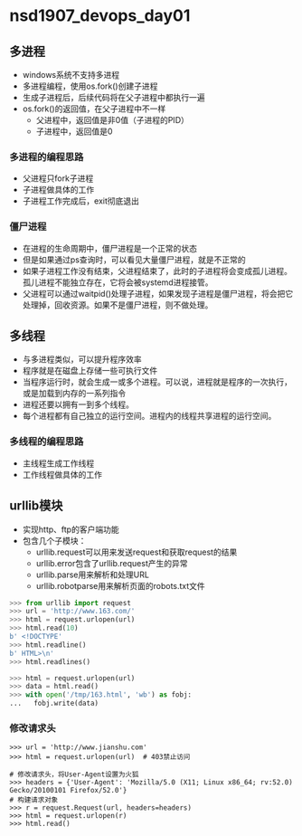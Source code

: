 # nsd1907_devops_day01

## 多进程

- windows系统不支持多进程
- 多进程编程，使用os.fork()创建子进程
- 生成子进程后，后续代码将在父子进程中都执行一遍
- os.fork()的返回值，在父子进程中不一样
  - 父进程中，返回值是非0值（子进程的PID）
  - 子进程中，返回值是0

### 多进程的编程思路

- 父进程只fork子进程
- 子进程做具体的工作
- 子进程工作完成后，exit彻底退出

### 僵尸进程

- 在进程的生命周期中，僵尸进程是一个正常的状态
- 但是如果通过ps查询时，可以看见大量僵尸进程，就是不正常的
- 如果子进程工作没有结束，父进程结束了，此时的子进程将会变成孤儿进程。孤儿进程不能独立存在，它将会被systemd进程接管。
- 父进程可以通过waitpid()处理子进程，如果发现子进程是僵尸进程，将会把它处理掉，回收资源。如果不是僵尸进程，则不做处理。

## 多线程

- 与多进程类似，可以提升程序效率
- 程序就是在磁盘上存储一些可执行文件
- 当程序运行时，就会生成一或多个进程。可以说，进程就是程序的一次执行，或是加载到内存的一系列指令
- 进程还要以拥有一到多个线程。
- 每个进程都有自己独立的运行空间。进程内的线程共享进程的运行空间。

### 多线程的编程思路

- 主线程生成工作线程
- 工作线程做具体的工作

## urllib模块

- 实现http、ftp的客户端功能
- 包含几个子模块：
  - urllib.request可以用来发送request和获取request的结果
  - urllib.error包含了urllib.request产生的异常
  - urllib.parse用来解析和处理URL
  - urllib.robotparse用来解析页面的robots.txt文件

```python
>>> from urllib import request
>>> url = 'http://www.163.com/'
>>> html = request.urlopen(url)
>>> html.read(10)
b' <!DOCTYPE'
>>> html.readline()
b' HTML>\n'
>>> html.readlines()

>>> html = request.urlopen(url)
>>> data = html.read()
>>> with open('/tmp/163.html', 'wb') as fobj:
...   fobj.write(data)
```

### 修改请求头

```shell
>>> url = 'http://www.jianshu.com'
>>> html = request.urlopen(url)  # 403禁止访问

# 修改请求头，将User-Agent设置为火狐
>>> headers = {'User-Agent': 'Mozilla/5.0 (X11; Linux x86_64; rv:52.0) Gecko/20100101 Firefox/52.0'}
# 构建请求对象
>>> r = request.Request(url, headers=headers)
>>> html = request.urlopen(r)
>>> html.read()

```











